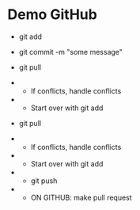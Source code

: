 # Demo GitHub

- git add <files>
- git commit -m "some message"
- git pull <remote> <base branch>
- - If conflicts, handle conflicts
- - Start over with git add

- git pull <remote> <current branch>
- - If conflicts, handle conflicts
- - Start over with git add

- - git push <remote> <current branch>
- - ON GITHUB: make pull request